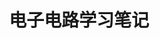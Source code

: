 ---
title: 电子电路学习笔记
description: 本目录收纳了所有我在电子电路学习过程中的笔记，希望能够让你有所收获！
image:

# Badge style
style:
    background: "#7d93ad"
    color: "#fff"
---